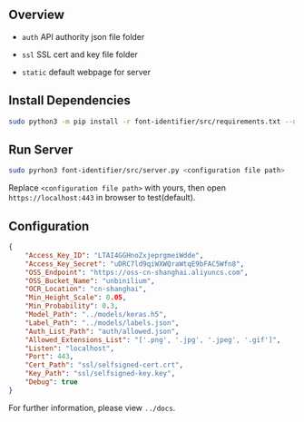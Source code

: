 ## Overview

- `auth` API authority json file folder

- `ssl` SSL cert and key file folder 

- `static` default webpage for server

## Install Dependencies

```bash
sudo python3 -m pip install -r font-identifier/src/requirements.txt --use-feature=2020-resolver
```

## Run Server

```bash
sudo pyrhon3 font-identifier/src/server.py <configuration file path>
```
Replace `<configuration file path>` with yours, then open `https://localhost:443` in browser to test(default).

## Configuration

```json
{
    "Access_Key_ID": "LTAI4GGHnoZxjeprgmeiWdde",
    "Access_Key_Secret": "uDRC7ld9qiWXWQraWtqE9bFAC5Wfn8",
    "OSS_Endpoint": "https://oss-cn-shanghai.aliyuncs.com",
    "OSS_Bucket_Name": "unbinilium",
    "OCR_Location": "cn-shanghai",
    "Min_Height_Scale": 0.05,
    "Min_Probability": 0.3,
    "Model_Path": "../models/keras.h5",
    "Label_Path": "../models/labels.json",
    "Auth_List_Path": "auth/allowed.json",
    "Allowed_Extensions_List": "['.png', '.jpg', '.jpeg', '.gif']",
    "Listen": "localhost",
    "Port": 443,
    "Cert_Path": "ssl/selfsigned-cert.crt",
    "Key_Path": "ssl/selfsigned-key.key",
    "Debug": true
}
```

For further information, please view `../docs`.
